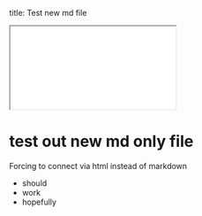 title: Test new md file

<iframe src="/web/snippets/navbar.html" onload="this.before((this.contentDocument.body || this.contentDocument).children[0]);this.remove()"></iframe>

# test out new md only file

Forcing to connect via html instead of markdown

* should
* work
* hopefully
